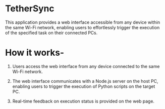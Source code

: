 # TetherSync
This application provides a web interface accessible from any device within the same Wi-Fi network, enabling users to effortlessly trigger the execution of the specified task on their connected PCs.

# How it works-
1. Users access the web interface from any device connected to the same Wi-Fi network.

2. The web interface communicates with a Node.js server on the host PC, enabling users to trigger the execution of Python scripts on the target PC.

3. Real-time feedback on execution status is provided on the web page.
